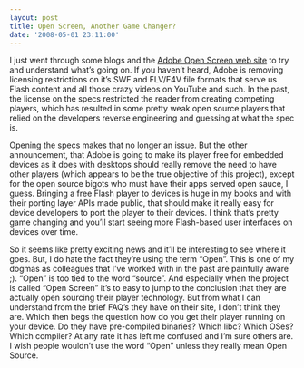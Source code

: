 ```yaml
---
layout: post
title: Open Screen, Another Game Changer?
date: '2008-05-01 23:11:00'
---
```



I just went through some blogs and the [Adobe Open Screen web site](http://www.adobe.com/openscreenproject/developers/) to try and understand what’s going on. If you haven’t heard, Adobe is removing licensing restrictions on it’s SWF and FLV/F4V file formats that serve us Flash content and all those crazy videos on YouTube and such. In the past, the license on the specs restricted the reader from creating competing players, which has resulted in some pretty weak open source players that relied on the developers reverse engineering and guessing at what the spec is.

Opening the specs makes that no longer an issue. But the other announcement, that Adobe is going to make its player free for embedded devices as it does with desktops should really remove the need to have other players (which appears to be the true objective of this project), except for the open source bigots who must have their apps served open sauce, I guess. Bringing a free Flash player to devices is huge in my books and with their porting layer APIs made public, that should make it really easy for device developers to port the player to their devices. I think that’s pretty game changing and you’ll start seeing more Flash-based user interfaces on devices over time.

So it seems like pretty exciting news and it’ll be interesting to see where it goes. But, I do hate the fact they’re using the term “Open”. This is one of my dogmas as colleagues that I’ve worked with in the past are painfully aware ;). “Open” is too tied to the word “source”. And especially when the project is called “Open Screen” it’s to easy to jump to the conclusion that they are actually open sourcing their player technology. But from what I can understand from the brief FAQ’s they have on their site, I don’t think they are. Which then begs the question how do you get their player running on your device. Do they have pre-compiled binaries? Which libc? Which OSes? Which compiler? At any rate it has left me confused and I’m sure others are. I wish people wouldn’t use the word “Open” unless they really mean Open Source.


